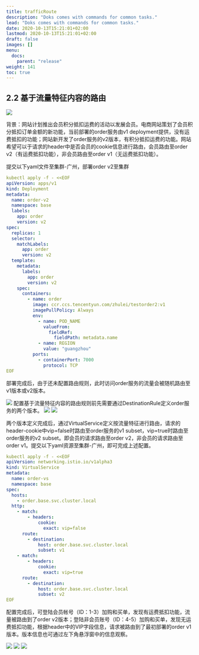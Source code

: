 ```yaml
---
title: trafficRoute
description: "Doks comes with commands for common tasks."
lead: "Doks comes with commands for common tasks."
date: 2020-10-13T15:21:01+02:00
lastmod: 2020-10-13T15:21:01+02:00
draft: false
images: []
menu:
  docs:
    parent: "release"
weight: 141
toc: true
---
```

## 2.2 基于流量特征内容的路由

<img src="/images/releaseAndObserve/2-2-6.svg"></img>

背景：网站计划推出会员积分抵扣运费的活动以发展会员。电商网站策划了会员积分抵扣订单金额的新功能，当前部署的order服务由v1 deployment提供，没有运费抵扣的功能；网站新开发了order服务的v2版本，有积分抵扣运费的功能。网站希望可以于请求的header中是否会员的cookie信息进行路由，会员路由至order v2（有运费抵扣功能），非会员路由至order v1（无运费抵扣功能）。

提交以下yaml文件至集群-广州，部署order v2至集群

```yaml
kubectl apply -f - <<EOF
apiVersion: apps/v1
kind: Deployment
metadata:
  name: order-v2
  namespace: base
  labels:
    app: order
    version: v2
spec:
  replicas: 1
  selector:
    matchLabels:
      app: order
      version: v2
  template:
    metadata:
      labels:
        app: order
        version: v2
    spec:
      containers:
        - name: order
          image: ccr.ccs.tencentyun.com/zhulei/testorder2:v1
          imagePullPolicy: Always
          env:
            - name: POD_NAME
              valueFrom:
                fieldRef:
                  fieldPath: metadata.name
            - name: REGION
              value: "guangzhou"
          ports:
            - containerPort: 7000
              protocol: TCP
EOF
```
部署完成后，由于还未配置路由规则，此时访问order服务的流量会被随机路由至v1版本或v2版本。

<img src="/images/releaseAndObserve/2-2-1.png"></img>
配置基于流量特征内容的路由规则前先需要通过DestinationRule定义order服务的两个版本。
<img src="/images/releaseAndObserve/2-2-2.png"></img>
<img src="/images/releaseAndObserve/2-2-3.png"></img>

两个版本定义完成后，通过VirtualService定义按流量特征进行路由，请求的header-cookie中vip=false时路由至order服务的v1 subset，vip=true时路由至order服务的v2 subset。即会员的请求路由至order v2，非会员的请求路由至order v1。提交以下yaml资源至集群-广州，即可完成上述配置。

```yaml
kubectl apply -f - <<EOF
apiVersion: networking.istio.io/v1alpha3
kind: VirtualService
metadata:
  name: order-vs
  namespace: base
spec:
  hosts:
    - order.base.svc.cluster.local
  http:
    - match:
        - headers:
            cookie:
              exact: vip=false
      route:
        - destination:
            host: order.base.svc.cluster.local
            subset: v1
    - match:
        - headers:
            cookie:
              exact: vip=true
      route:
        - destination:
            host: order.base.svc.cluster.local
            subset: v2
EOF
```

配置完成后，可登陆会员帐号（ID：1-3）加购和买单，发现有运费抵扣功能，流量被路由到了order v2版本；登陆非会员账号（ID：4-5）加购和买单，发现无运费抵扣功能，根据header中的VIP字段信息，请求被路由到了最初部署的order v1版本。版本信息也可通过左下角悬浮窗中的信息观察。

<img src="/images/releaseAndObserve/2-2-4.png"></img>
<img src="/images/releaseAndObserve/2-2-5.png"></img>
<img src="/images/releaseAndObserve/2-2-6.svg"></img>

